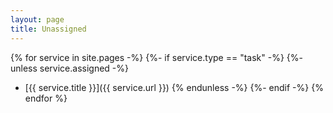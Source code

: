 ```yaml
---
layout: page
title: Unassigned
---
```


{% for service in site.pages -%}
{%- if service.type == "task" -%}
{%- unless service.assigned -%}
* [{{ service.title }}]({{ service.url }})
{% endunless -%}
{%- endif -%}
{% endfor %}